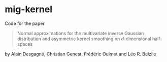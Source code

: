 # mig-kernel

Code for the paper 

> Normal approximations for the multivariate inverse Gaussian distribution and
asymmetric kernel smoothing on $d$-dimensional half-spaces

by Alain Desgagné, Christian Genest, Frédéric Ouimet and Léo R. Belzile
